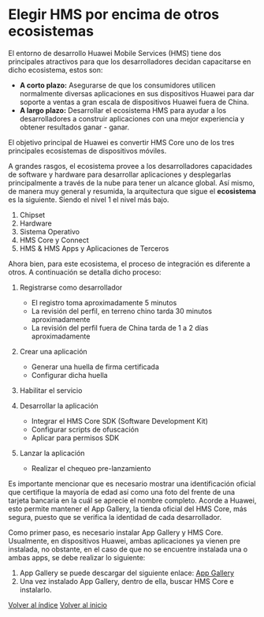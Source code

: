 
# Elegir HMS por encima de otros ecosistemas

El entorno de desarrollo Huawei Mobile Services (HMS) tiene dos principales atractivos para que los desarrolladores decidan capacitarse en dicho ecosistema, estos son:

- **A corto plazo:** Asegurarse de que los consumidores utilicen normalmente diversas aplicaciones en sus dispositivos Huawei para dar soporte a ventas a gran escala de dispositivos Huawei fuera de China.
- **A largo plazo:** Desarrollar el ecosistema HMS para ayudar a los desarrolladores a construir aplicaciones con una mejor experiencia y obtener resultados ganar - ganar.

El objetivo principal de Huawei es convertir HMS Core uno de los tres principales ecosistemas de dispositivos móviles.

A grandes rasgos, el ecosistema provee a los desarrolladores capacidades de software y hardware para desarrollar aplicaciones y desplegarlas principalmente a través de la nube para tener un alcance global. Así mismo, de manera muy general y resumida, la arquitectura que sigue el **ecosistema** es la siguiente. Siendo el nivel 1 el nivel más bajo.

1. Chipset
2. Hardware
3. Sistema Operativo
4. HMS Core y Connect
5. HMS & HMS Apps y Aplicaciones de Terceros

Ahora bien, para este ecosistema, el proceso de integración es diferente a otros. A continuación se detalla dicho proceso:

1. Registrarse como desarrollador
	- El registro toma aproximadamente 5 minutos
	- La revisión del perfil, en terreno chino tarda 30 minutos aproximadamente
	- La revisión del perfil fuera de China tarda de 1 a 2 días aproximadamente

2. Crear una aplicación
	- Generar una huella de firma certificada
	- Configurar dicha huella

3. Habilitar el servicio
4. Desarrollar la aplicación
	- Integrar el HMS Core SDK (Software Development Kit)
	- Configurar scripts de ofuscación
	- Aplicar para permisos SDK

5. Lanzar la aplicación
	- Realizar el chequeo pre-lanzamiento

Es importante mencionar que es necesario mostrar una identificación oficial que certifique la mayoría de edad así como una foto del frente de una tarjeta bancaria en la cuál se aprecie el nombre completo. Acorde a Huawei, esto permite mantener el App Gallery, la tienda oficial del HMS Core, más segura, puesto que se verifica la identidad de cada desarrollador.

Como primer paso, es necesario instalar App Gallery y HMS Core. Usualmente, en dispositivos Huawei, ambas aplicaciones ya vienen pre instalada, no obstante, en el caso de que no se encuentre instalada una o ambas apps, se debe realizar lo siguiente:

1. App Gallery se puede descargar del siguiente enlace: [App Gallery](https://consumer.huawei.com/mx/mobileservices/appgallery/)
2. Una vez instalado App Gallery, dentro de ella, buscar HMS Core e instalarlo.


[Volver al índice](../Acerca%20De%20HMS.md)
[Volver al inicio](../../Bitácora%20de%20Proyecto.md)


